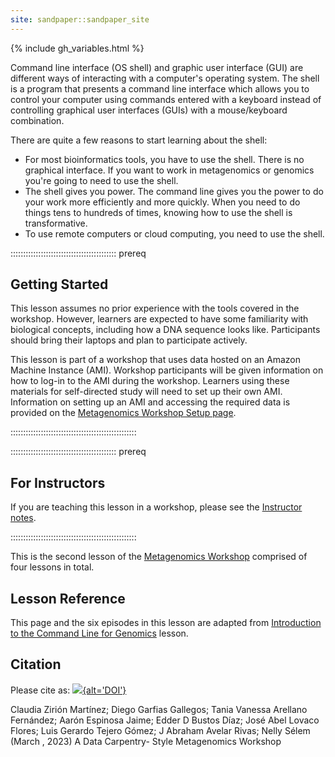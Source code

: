 ```yaml
---
site: sandpaper::sandpaper_site
---
```


{% include gh\_variables.html %}

Command line interface (OS shell) and graphic user interface (GUI) are different ways of interacting with a computer's operating system. The shell is a program that presents a command line interface which allows you to control your computer using commands entered with a keyboard instead of controlling graphical user interfaces (GUIs) with a mouse/keyboard combination.

There are quite a few reasons to start learning about the shell:

- For most bioinformatics tools, you have to use the shell. There is no graphical interface. If you want to work in metagenomics or genomics you're going to need to use the shell.
- The shell gives you power. The command line gives you the power to do your work more efficiently and more quickly. When you need to do things tens to hundreds of times, knowing how to use the shell is transformative.
- To use remote computers or cloud computing, you need to use the shell.

::::::::::::::::::::::::::::::::::::::::::  prereq

## Getting Started

This lesson assumes no prior experience with the tools covered in the workshop.
However, learners are expected to have some familiarity with biological concepts,
including how a DNA sequence looks like. Participants should bring their laptops and plan to participate actively.

This lesson is part of a workshop that uses data hosted on an Amazon Machine Instance (AMI). Workshop participants will be given
information on how
to log-in to the AMI during the workshop. Learners using these materials for self-directed study will need to set up their own
AMI. Information on setting up an AMI and accessing the required data is provided on the [Metagenomics Workshop Setup page](https://carpentries-lab.github.io/metagenomics-workshop/setup.html).


::::::::::::::::::::::::::::::::::::::::::::::::::

::::::::::::::::::::::::::::::::::::::::::  prereq

## For Instructors

If you are teaching this lesson in a workshop, please see the
[Instructor notes](https://carpentries-lab.github.io/metagenomics-workshop/guide/index.html).


::::::::::::::::::::::::::::::::::::::::::::::::::

This is the second lesson of the [Metagenomics Workshop](https://carpentries-lab.github.io/metagenomics-workshop/) comprised of four lessons in total.

## Lesson Reference

This page and the six episodes in this lesson are adapted from [Introduction to the Command Line for Genomics](https://datacarpentry.org/shell-genomics/) lesson.

## Citation

Please cite as:
[![](https://jose.theoj.org/papers/10.21105/jose.00209/status.svg){alt='DOI'}](https://doi.org/10.21105/jose.00209)

Claudia Zirión Martínez; Diego Garfias Gallegos; Tania Vanessa Arellano Fernández; Aarón Espinosa Jaime; Edder D Bustos Díaz; José Abel Lovaco Flores; Luis Gerardo Tejero Gómez; J Abraham Avelar Rivas; Nelly Sélem (March , 2023) A Data Carpentry- Style Metagenomics Workshop


